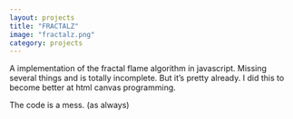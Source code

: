 ```yaml
---
layout: projects
title: "FRACTALZ"
image: "fractalz.png"
category: projects
---
```


A implementation of the fractal flame algorithm in javascript.
Missing several things and is totally incomplete. But it’s pretty already.
I did this to become better at html canvas programming.

The code is a mess. (as always)
